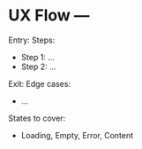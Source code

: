 # UX Flow — <Module>

Entry:
Steps:
- Step 1: ...
- Step 2: ...

Exit:
Edge cases:
- ...

States to cover:
- Loading, Empty, Error, Content
